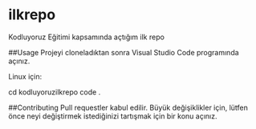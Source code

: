 # ilkrepo
Kodluyoruz Eğitimi kapsamında açtığım ilk repo


##Usage
Projeyi cloneladıktan sonra Visual Studio Code programında açınız.

Linux için:

cd kodluyoruzilkrepo
code .


##Contributing
Pull requestler kabul edilir. Büyük değişiklikler için, lütfen önce neyi değiştirmek istediğinizi tartışmak için bir konu açınız.
